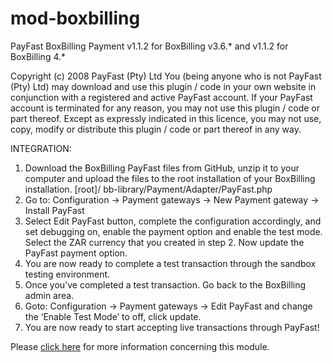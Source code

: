 # mod-boxbilling

PayFast BoxBilling Payment v1.1.2 for BoxBilling v3.6.* and v1.1.2 for BoxBilling 4.*

Copyright (c) 2008 PayFast (Pty) Ltd
You (being anyone who is not PayFast (Pty) Ltd) may download and use this plugin / code in your own website in conjunction with a registered and active PayFast account. If your PayFast account is terminated for any reason, you may not use this plugin / code or part thereof.
Except as expressly indicated in this licence, you may not use, copy, modify or distribute this plugin / code or part thereof in any way.

INTEGRATION:
1. Download the BoxBilling PayFast files from GitHub, unzip it to your computer and upload the files to the root installation of your BoxBilling installation.
[root]/ bb-library/Payment/Adapter/PayFast.php
2. Go to: Configuration -> Payment gateways -> New Payment gateway -> Install PayFast
3. Select Edit PayFast button, complete the configuration accordingly, and set debugging on, enable the payment option and enable the test mode. Select the ZAR currency that you created in step 2. Now update the PayFast payment option.
4. You are now ready to complete a test transaction through the sandbox testing environment.
5. Once you’ve completed a test transaction. Go back to the BoxBilling admin area.
6. Goto: Configuration -> Payment gateways -> Edit PayFast and change the ‘Enable Test Mode’ to off, click update.
7. You are now ready to start accepting live transactions through PayFast!

Please [click here](https://payfast.io/integration/shopping-carts/boxbilling/) for more information concerning this module.
